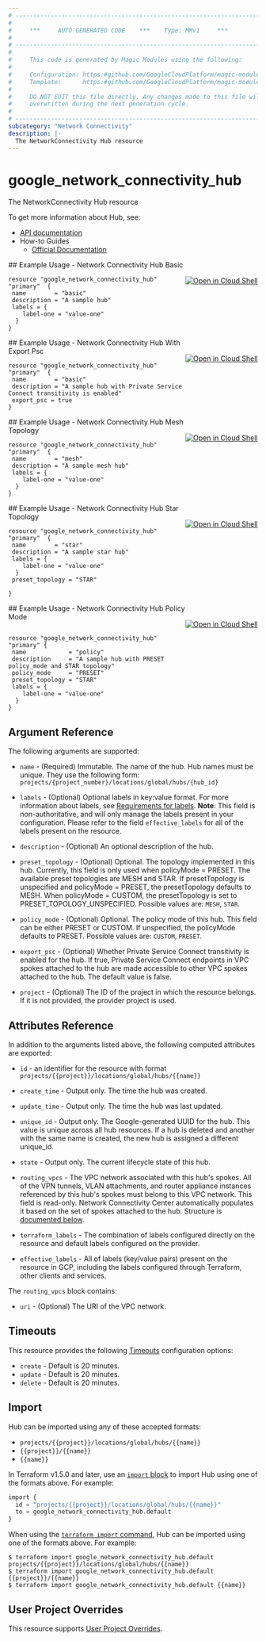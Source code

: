 ```yaml
---
# ----------------------------------------------------------------------------
#
#     ***     AUTO GENERATED CODE    ***    Type: MMv1     ***
#
# ----------------------------------------------------------------------------
#
#     This code is generated by Magic Modules using the following:
#
#     Configuration: https:#github.com/GoogleCloudPlatform/magic-modules/tree/main/mmv1/products/networkconnectivity/Hub.yaml
#     Template:      https:#github.com/GoogleCloudPlatform/magic-modules/tree/main/mmv1/templates/terraform/resource.html.markdown.tmpl
#
#     DO NOT EDIT this file directly. Any changes made to this file will be
#     overwritten during the next generation cycle.
#
# ----------------------------------------------------------------------------
subcategory: "Network Connectivity"
description: |-
  The NetworkConnectivity Hub resource
---
```


# google_network_connectivity_hub

The NetworkConnectivity Hub resource


To get more information about Hub, see:

* [API documentation](https://cloud.google.com/network-connectivity/docs/reference/networkconnectivity/rest/v1beta/projects.locations.global.hubs)
* How-to Guides
    * [Official Documentation](https://cloud.google.com/network-connectivity/docs/network-connectivity-center/concepts/overview)

<div class = "oics-button" style="float: right; margin: 0 0 -15px">
  <a href="https://console.cloud.google.com/cloudshell/open?cloudshell_git_repo=https%3A%2F%2Fgithub.com%2Fterraform-google-modules%2Fdocs-examples.git&cloudshell_image=gcr.io%2Fcloudshell-images%2Fcloudshell%3Alatest&cloudshell_print=.%2Fmotd&cloudshell_tutorial=.%2Ftutorial.md&cloudshell_working_dir=network_connectivity_hub_basic&open_in_editor=main.tf" target="_blank">
    <img alt="Open in Cloud Shell" src="//gstatic.com/cloudssh/images/open-btn.svg" style="max-height: 44px; margin: 32px auto; max-width: 100%;">
  </a>
</div>
## Example Usage - Network Connectivity Hub Basic


```hcl
resource "google_network_connectivity_hub" "primary"  {
 name        = "basic"
 description = "A sample hub"
 labels = {
    label-one = "value-one"
  }
}
```
<div class = "oics-button" style="float: right; margin: 0 0 -15px">
  <a href="https://console.cloud.google.com/cloudshell/open?cloudshell_git_repo=https%3A%2F%2Fgithub.com%2Fterraform-google-modules%2Fdocs-examples.git&cloudshell_image=gcr.io%2Fcloudshell-images%2Fcloudshell%3Alatest&cloudshell_print=.%2Fmotd&cloudshell_tutorial=.%2Ftutorial.md&cloudshell_working_dir=network_connectivity_hub_with_export_psc&open_in_editor=main.tf" target="_blank">
    <img alt="Open in Cloud Shell" src="//gstatic.com/cloudssh/images/open-btn.svg" style="max-height: 44px; margin: 32px auto; max-width: 100%;">
  </a>
</div>
## Example Usage - Network Connectivity Hub With Export Psc


```hcl
resource "google_network_connectivity_hub" "primary"  {
 name        = "basic"
 description = "A sample hub with Private Service Connect transitivity is enabled"
 export_psc = true
}
```
<div class = "oics-button" style="float: right; margin: 0 0 -15px">
  <a href="https://console.cloud.google.com/cloudshell/open?cloudshell_git_repo=https%3A%2F%2Fgithub.com%2Fterraform-google-modules%2Fdocs-examples.git&cloudshell_image=gcr.io%2Fcloudshell-images%2Fcloudshell%3Alatest&cloudshell_print=.%2Fmotd&cloudshell_tutorial=.%2Ftutorial.md&cloudshell_working_dir=network_connectivity_hub_mesh_topology&open_in_editor=main.tf" target="_blank">
    <img alt="Open in Cloud Shell" src="//gstatic.com/cloudssh/images/open-btn.svg" style="max-height: 44px; margin: 32px auto; max-width: 100%;">
  </a>
</div>
## Example Usage - Network Connectivity Hub Mesh Topology


```hcl
resource "google_network_connectivity_hub" "primary"  {
 name        = "mesh"
 description = "A sample mesh hub"
 labels = {
    label-one = "value-one"
  }
}
```
<div class = "oics-button" style="float: right; margin: 0 0 -15px">
  <a href="https://console.cloud.google.com/cloudshell/open?cloudshell_git_repo=https%3A%2F%2Fgithub.com%2Fterraform-google-modules%2Fdocs-examples.git&cloudshell_image=gcr.io%2Fcloudshell-images%2Fcloudshell%3Alatest&cloudshell_print=.%2Fmotd&cloudshell_tutorial=.%2Ftutorial.md&cloudshell_working_dir=network_connectivity_hub_star_topology&open_in_editor=main.tf" target="_blank">
    <img alt="Open in Cloud Shell" src="//gstatic.com/cloudssh/images/open-btn.svg" style="max-height: 44px; margin: 32px auto; max-width: 100%;">
  </a>
</div>
## Example Usage - Network Connectivity Hub Star Topology


```hcl
resource "google_network_connectivity_hub" "primary"  {
 name        = "star"
 description = "A sample star hub"
 labels = {
    label-one = "value-one"
  }
 preset_topology = "STAR"
  
}
```
<div class = "oics-button" style="float: right; margin: 0 0 -15px">
  <a href="https://console.cloud.google.com/cloudshell/open?cloudshell_git_repo=https%3A%2F%2Fgithub.com%2Fterraform-google-modules%2Fdocs-examples.git&cloudshell_image=gcr.io%2Fcloudshell-images%2Fcloudshell%3Alatest&cloudshell_print=.%2Fmotd&cloudshell_tutorial=.%2Ftutorial.md&cloudshell_working_dir=network_connectivity_hub_policy_mode&open_in_editor=main.tf" target="_blank">
    <img alt="Open in Cloud Shell" src="//gstatic.com/cloudssh/images/open-btn.svg" style="max-height: 44px; margin: 32px auto; max-width: 100%;">
  </a>
</div>
## Example Usage - Network Connectivity Hub Policy Mode


```hcl

resource "google_network_connectivity_hub" "primary" {
 name            = "policy"
 description     = "A sample hub with PRESET policy_mode and STAR topology"
 policy_mode     = "PRESET"
 preset_topology = "STAR"
 labels = {
    label-one = "value-one"
  }
}
```

## Argument Reference

The following arguments are supported:


* `name` -
  (Required)
  Immutable. The name of the hub. Hub names must be unique. They use the following form: `projects/{project_number}/locations/global/hubs/{hub_id}`


* `labels` -
  (Optional)
  Optional labels in key:value format. For more information about labels, see [Requirements for labels](https://cloud.google.com/resource-manager/docs/creating-managing-labels#requirements).
  **Note**: This field is non-authoritative, and will only manage the labels present in your configuration.
  Please refer to the field `effective_labels` for all of the labels present on the resource.

* `description` -
  (Optional)
  An optional description of the hub.

* `preset_topology` -
  (Optional)
  Optional. The topology implemented in this hub. Currently, this field is only used when policyMode = PRESET. The available preset topologies are MESH and STAR. If presetTopology is unspecified and policyMode = PRESET, the presetTopology defaults to MESH. When policyMode = CUSTOM, the presetTopology is set to PRESET_TOPOLOGY_UNSPECIFIED.
  Possible values are: `MESH`, `STAR`.

* `policy_mode` -
  (Optional)
  Optional. The policy mode of this hub. This field can be either PRESET or CUSTOM. If unspecified, the policyMode defaults to PRESET.
  Possible values are: `CUSTOM`, `PRESET`.

* `export_psc` -
  (Optional)
  Whether Private Service Connect transitivity is enabled for the hub. If true, Private Service Connect endpoints in VPC spokes attached to the hub are made accessible to other VPC spokes attached to the hub. The default value is false.

* `project` - (Optional) The ID of the project in which the resource belongs.
    If it is not provided, the provider project is used.



## Attributes Reference

In addition to the arguments listed above, the following computed attributes are exported:

* `id` - an identifier for the resource with format `projects/{{project}}/locations/global/hubs/{{name}}`

* `create_time` -
  Output only. The time the hub was created.

* `update_time` -
  Output only. The time the hub was last updated.

* `unique_id` -
  Output only. The Google-generated UUID for the hub. This value is unique across all hub resources. If a hub is deleted and another with the same name is created, the new hub is assigned a different unique_id.

* `state` -
  Output only. The current lifecycle state of this hub.

* `routing_vpcs` -
  The VPC network associated with this hub's spokes. All of the VPN tunnels, VLAN attachments, and router appliance instances referenced by this hub's spokes must belong to this VPC network. This field is read-only. Network Connectivity Center automatically populates it based on the set of spokes attached to the hub.
  Structure is [documented below](#nested_routing_vpcs).

* `terraform_labels` -
  The combination of labels configured directly on the resource
   and default labels configured on the provider.

* `effective_labels` -
  All of labels (key/value pairs) present on the resource in GCP, including the labels configured through Terraform, other clients and services.


<a name="nested_routing_vpcs"></a>The `routing_vpcs` block contains:

* `uri` -
  (Optional)
  The URI of the VPC network.

## Timeouts

This resource provides the following
[Timeouts](https://developer.hashicorp.com/terraform/plugin/sdkv2/resources/retries-and-customizable-timeouts) configuration options:

- `create` - Default is 20 minutes.
- `update` - Default is 20 minutes.
- `delete` - Default is 20 minutes.

## Import


Hub can be imported using any of these accepted formats:

* `projects/{{project}}/locations/global/hubs/{{name}}`
* `{{project}}/{{name}}`
* `{{name}}`


In Terraform v1.5.0 and later, use an [`import` block](https://developer.hashicorp.com/terraform/language/import) to import Hub using one of the formats above. For example:

```tf
import {
  id = "projects/{{project}}/locations/global/hubs/{{name}}"
  to = google_network_connectivity_hub.default
}
```

When using the [`terraform import` command](https://developer.hashicorp.com/terraform/cli/commands/import), Hub can be imported using one of the formats above. For example:

```
$ terraform import google_network_connectivity_hub.default projects/{{project}}/locations/global/hubs/{{name}}
$ terraform import google_network_connectivity_hub.default {{project}}/{{name}}
$ terraform import google_network_connectivity_hub.default {{name}}
```

## User Project Overrides

This resource supports [User Project Overrides](https://registry.terraform.io/providers/hashicorp/google/latest/docs/guides/provider_reference#user_project_override).
